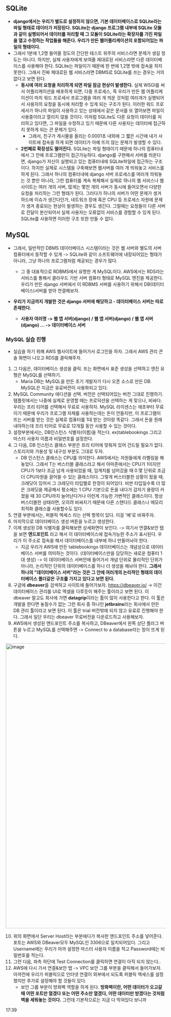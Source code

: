 ## SQLite
- **django에서는 우리가 별도로 설정하지 않으면, 기본 데이터베이스로 SQLite라는 파일 형태로 데이터가 저장된다. SQLite는 django 프로그램 내부에 SQLite 모듈과 같이 실행되어서 데이터를 처리할 때 그 모듈이 SQLite라는
  확장자를 가진 파일을 열고 수정하는 작업들을 해준다. 우리가 만든 웹어플리케이션의 포함되어있는 파일의 형태이다.**
- 그래서 1분에 1,2명 들어올 정도의 간단한 테스트 위주의 서비스라면 문제가 생길 정도는 아니다. 하지만, 실제 사용자에게 보여줄 제대로된 서비스라면 다른 데이터베이스를 사용해야 한다. SQLite는 파일이기 때문에 
  한 번에 1,2명 밖에 접속을 하지 못한다. 그래서 진짜 제대로된 웹 서비스라면 DBMS로 SQLite를 쓰는 경우는 거의 없다고 보면 된다. 
  - **동시에 여러 요청을 처리하게 되면 파일 잠금 현상이 발생한다.** 실제 WSGI를 써서 어플리케이션을 배포하게 되면, 다중 프로세스, 즉 우리가 만든 웹 어플리케이션이 마치 워드 프로세서 프로그램을 여러 개 띄운 것처럼 
    여러개가 실행되어서 사용자의 요청을 동시에 처리할 수 있게 되는 구조가 된다. 이러한 워드 프로세서가 하나의 파일이 사용하고 있는 상태에서 같은 문서를 또 열어보면 파일이 사용중이라고 열리지 않을 것이다. 이처럼 
    SQLite도 다른 요청이 데이터를 처리하고 있다면, 그 파일을 수정하고 있기 때문에 다른 사용자는 데이터에 접근하지 못하게 되는 큰 문제가 있다.
    - 그래서, 친구가 게시물을 올리는 0.0001초 내외에 그 짧은 시간에 내가 사이트에 접속을 하게 되면 데이터가 아예 뜨지 않는 문제가 발생할 수 있다. 
  - **2번째로 확장성도 떨어진다.** SQLite는 파일 형태이기 때문에 하나의 컴퓨터내에서 그 안에 프로그램만이 접근가능하다. django를 구현해서 서버를 띄운다면, django가 자신이 실행되고 있는 컴퓨터내에 SQLite파일에 
    접근하는 구조이다. 하지만 실제로 시스템을 구축해보면 웹서버를 여러 개 띄워놓고 서비스를 하게 된다. 그래서 하나의 컴퓨터내에 django 서버 프로세스를 여러개 띄워놓는 것 뿐만 아니라, 그런 컴퓨터를 계속 복제해서
    실제로 하나의 웹 서비스나 웹 사이트는 여러 개의 서버, 많게는 몇천 개의 서버가 동시에 들어오면서 다양한 요청을 처리하는 그런 형태가 된다. 그러다가 하나의 서버가 어떤 문제가 생겨 하드에 이슈가 생긴다던가,
    네트워크 장애 혹은 CPU 등 프로세스 자원에 문제가 생겨 종료되는 현상이 발생하는 경우도 생긴다. 그럴때는 요청들이 다른 서버로 전달이 분산되어서 실제 사용자는 오류없이 서비스를 경험할 수 있게 된다. SQLite를
    사용하면 이러한 구조 또한 만들 수 없다.
    
## MySQL
- 그래서, 일반적인 DBMS 데이터베이스 시스템이라는 것은 웹 서버와 별도의 서버 컴퓨터에서 동작할 수 있게 -> SQLite와 같이 소프트웨어에 내장되어있는 형태가 아니라, 그냥 하나의 프로그램처럼 제공되는 경우가 많다. 
  - 그 중 대표적으로 RDBMS에서 유명한 게 MySQL이다. AWS에서는 RDS라는 서비스를 통해서 클라우드 기반 서버 컴퓨터 형태로 MySQL 엔진을 제공한다. 우리가 만든 django 서버에서 이 RDBMS 서버를 사용하기 위해서 DB(데이터베이스)서버를 받아 연결해보자.

- **우리가 지금까지 개발한 것은 django 서버에 해당하고 - 데이터베이스 서버는 따로 존재한다.**
  - **사용자 여러명 -> 웹 앱 서버(django) / 웹 앱 서버(django) / 웹 앱 서버(django) ... -> 데이터베이스 서버**


### MySQL 실습 진행
- 실습을 하기 위해 AWS 웹사이트에 들어가서 로그인을 하자. 그래서 AWS 관리 콘솔 화면이 나오고 RDS를 클릭해주자.

1) 그 다음은, 데이터베이스 생성을 클릭. 뜨는 화면에서 표준 생성을 선택하고 엔진 유형은 MySQL를 선택하기.
   - Maria DB는 MySQL을 만든 초기 개발자가 다시 오픈 소스로 만든 DB. MySQL은 지금은 유료버전이 사용화되고 있다.
2) MySQL Community 에디션을 선택. 버전은 선택되어있는 버전 그대로 진행하기. 템플릿에서는 나중에 실제로 운영할 때는 프로덕션을 선택하는 게 맞으나, 비싸다. 우리는 프리 티어를 선택해서 무료로 사용하자. MySQL 라이센스는 애초부터 무료이기 때문에 우리가 프로그램 자체를 사용하는데는 돈이 안들지만, 이 프로그램이 뜨는 서버를 받는 것은 실제로 컴퓨터를 1대 받는 것이랑 똑같다. 그래서 돈을 원래 내야하는데 프리 티어로 무료로 12개월 동안 사용할 수 있는 것이다.
3) 설정부분에서는, DB인스턴스 식별자(이름)을 적는다. ex)tablebookings 그리고 마스터 사용자 이름과 비밀번호를 설정한다.
4) 그 다음, DB 인스턴스 클래스 부분은 프리 티어에 맞춰져 있어 건드릴 필요가 없다. 스토리지와 가용성 및 내구성 부분도 그대로 두자.        
   - DB 인스턴스 클래스는 CPU를 의미한다. AWS에서는 자원들에게 라벨링을 해놓았다. 그래서 T는 버스터블 클래스라고 해서 아마존에서는 CPU가 1이지만 CPU가 1보다 조금 넘게 사용되었을 때, 임계치를 넘어갔을 때 0.몇 단위로 조금 더 CPU자원을 끌어쓸 수 있는 클래스이다. 그렇게 버스터블한 상황이 됬을 때, 크레딧이 있어서 그 크레딧이 타입별로 한정이 되어있다. 비싼 타입일수록 더 많은 크레딧을 제공해서 평소에는 1 CPU 기본으로 돈을 내다가 갑자기 용량이 커졌을 때 30 CPU까지 늘어난다거나 이런게 가능한 가변적인 클래스이다. 항상 버스터블한 상태라면, 오히려 비싸지기 때문에 다른 스탠다드 클래스나 메모리 최적화 클래스를 사용할수도 있다. 
5) 연결 부분에서는, 퍼블릭 엑세스 라는 선택 항목이 있다. 이걸 '예'로 바꿔주자.
6) 마지막으로 데이터베이스 생성 버튼을 누르고 생성한다.
7) 이제 생성된 DB 식별자를 클릭해보면 상세화면이 보인다. -> 여기서 연결&보안 탭을 보면 **엔드포인트** 라고 해서 이 데이터베이스에 접속가능한 주소가 표시된다. 우리가 이 주소로 접속을 해서 데이터베이스를 내부에 하나 만들어놔야 한다.
   - 지금 우리가 AWS에 만든 tablebookings 데이터베이스는 개념상으로 데이터베이스 서버를 의미하는 것이다. (데이터베이스만을 담당하는 새로운 컴퓨터 1대 생성) -> 이 데이터베이스 서버안에 들어가서 개념 단위로 물리적인 단위가 아니라, 논리적인 단위의 데이터베이스를 하나 더 생성을 해놔야 한다. **그래서 하나의 "데이터베이스 서버"라는 것은 그 안에 여러개의 논리적인 형태의 데이터베이스 폴더같은 구조를 가지고 있다고 보면 된다.**  
8) 구글에 **dbeaver**를 검색하고 사이트에 들어가보자. https://dbeaver.io/ -> 이건 데이터베이스 관리를 UI로 엑셀을 다루듯이 해주는 툴이라고 보면 된다. 이 dbeaver 말고도 회사에 가면 **datagrip**이라는 툴이 많이 사용한다고 한다. 이 툴은 개발을 한다면 놓칠수가 없는 그런 회사 중 하나인 **jetbrains**라는 회사에서 만든 DB 관리 툴이라고 보면 된다. 이 툴은 trial 버전밖에 되지 않고 유료로 진행해야 한다. 그래서 일단 우리는 dbeaver 무료버전을 다운로드하고 사용해보자.
9) AWS에서 생성된 엔드포인트 주소를 복사하고, DBeaver에서 왼쪽 상단 플러그 버튼을 누르고 MySQL를 선택해주면 -> Connect to a database라는 창이 뜨게 된다.

<img width="895" alt="image" src="https://user-images.githubusercontent.com/95380638/158723708-8932e067-7a1f-402a-a9e9-364f0ec77b33.png">

10) 위의 화면에서 Server Host라는 부분에다가 복사한 엔드포인트 주소를 넣어준다. 포트는 AWS와 DBeaver모두 MySQL인 3306으로 일치되어있다. 그리고 Username에는 우리가 아까 설정한 마스터 사용자 이름을 적고 Password에는 비밀번호를 적는다.
11) 그런 다음, 좌측 하단에 Test Connection를 클릭하면 연결이 아직 되지 않는다..
12) AWS에 다시 가서 연결&보안 탭 -> VPC 보안 그룹 부분을 클릭해서 들어가보자. 아까전에 우리가 퍼블릭으로 인터넷 연결이 외부에서 되도록 퍼블릭 엑세스를 설정했지만 추가로 설정해야 할 것들이 있다.
    - 보안 그룹 부분이 방화벽 역할을 하게 된다. **방화벽이란, 어떤 데이터가 오고갈 때 어떤 포트만 열겠다 또는 어떤 주소만 열겠다, 어떤 데이터만 받겠다는 것처럼 벽을 세워놓는 것이다.** 그런데 기본적으로는 지금 다 막혀있다 보니까 



17:39
